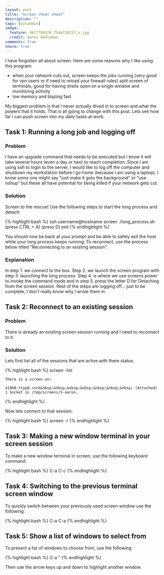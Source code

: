 ```yaml
---
layout: post
title: "screen cheat sheat"
description: ""
tags: [sysadmin]
image:
  feature: 9617788379_75ab730213_o.jpg
  credit: Aaron Addleman
comments: true
share: true
---
```



I have forgotten all about screen. Here are some reasons why I like using this program:

* when your network cuts out, screen keeps the jobs running (very good for vpn users or if need to reload your firewall rules)
split screen of terminals, good for having shells open on a single window and monitoring activity
* low memory and blazing fast

My biggest problem is that I never actually dived in to screen and what the powers that it holds. That is all going to change with this post. Lets see how far I can push screen into my daily tasks at work.

## Task 1: Running a long job and logging off

### Problem

I have an upgrade command that needs to be executed but I know it will take several hours (even a day or two) to reach completion. Since I am using ssh to login to the server, I would like to log off the computer and shutdown my workstation before I go home (because I am using a laptop). I know some one might say "just make it goto the background" or "use nohup" but these all have potential for being killed if your network gets cut.

### Solution

Screen to the rescue! Use the following steps to start the long process and detach:

{% highlight bash %}
    ssh username@hostname
    screen
    ./long_process.sh
    (press CTRL + A)
    (press D)
    exit
{% endhighlight %}

You should now be back at your prompt and be able to safely exit the host while your long process keeps running. To reconnect, use the process below titled "Reconnecting to an existing session".

### Explanation

In step 1. we connect to the box. Step 2. we launch the screen program with step 3. launching the long process. Step 4. is where we use screens power to invoke the command mode and in step 5. press the letter D for Detaching from the screen session. Rest of the steps are logging off... just to be complete, I don't really know why I wrote them in.

## Task 2: Reconnect to an existing session

### Problem

There is already an existing screen session running and I need to reconnect to it.

### Solution
Lets first list all of the sessions that are active with there status:

{% highlight bash %}
    screen -list

    There is a screen on:

    41960.ttyp0.rock&nbsp;&nbsp;&nbsp;&nbsp;&nbsp;&nbsp;&nbsp; (Attached)
    1 Socket in /tmp/screens/S-aaron.
{% endhighlight %}

Now lets connect to that session:

{% highlight bash %}
    screen -r
{% endhighlight %}

## Task 3: Making a new window terminal in your screen session

To make a new window terminal in screen, use the following keyboard command:
    
{% highlight bash %}
    C-a C-c
{% endhighlight %}

## Task 4: Switching to the previous terminal screen window

To quickly switch between your previously used screen window use the following:

{% highlight bash %}
    C-a C-a
{% endhighlight %}

## Task 5: Show a list of windows to select from

To present a list of windows to choose from, use the following:

{% highlight bash %}
    C-a "
{% endhighlight %}

Then use the arrow keys up and down to highlight another window.
